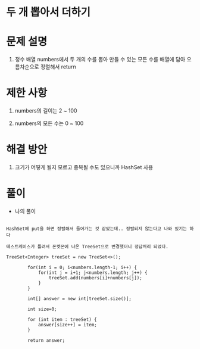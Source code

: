 # 두 개 뽑아서 더하기

# 문제 설명

1. 정수 배열 numbers에서 두 개의 수를 뽑아 만들 수 있는 모든 수를 배열에 담아 오름차순으로 정렬해서 return

# 제한 사항

1. numbers의 길이는 2 ~ 100

2. numbers의 모든 수는 0 ~ 100

# 해결 방안

1. 크기가 어떻게 될지 모르고 중복될 수도 있으니까 HashSet 사용



# 풀이

- 나의 풀이

```

HashSet에 put을 하면 정렬해서 들어가는 것 같았는데.. 정렬되지 않는다고 나와 있기는 하다

테스트케이스가 틀려서 폰켓몬에 나온 TreeSet으로 변경했더니 정답처리 되었다.

TreeSet<Integer> treeSet = new TreeSet<>();
        
        for(int i = 0; i<numbers.length-1; i++) {
            for(int j = i+1; j<numbers.length; j++) {
                treeSet.add(numbers[i]+numbers[j]);
            }
        }        
                
        int[] answer = new int[treeSet.size()];
        
        int size=0;
        
        for (int item : treeSet) {
            answer[size++] = item;
        }
        
        return answer;
```